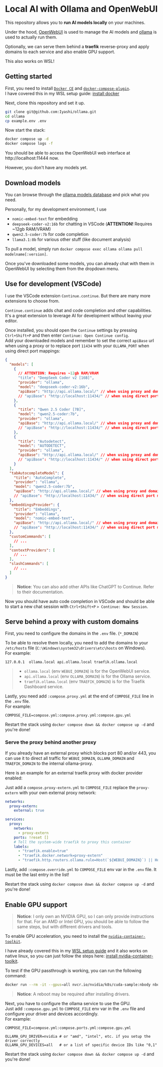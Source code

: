 # Local AI with Ollama and OpenWebUI
This repository allows you to **run AI models locally** on your machines.

Under the hood, [OpenWebUI](https://docs.openwebui.com/) is used to manage the AI models and [ollama](https://ollama.com/) is used to actually run them.

Optionally, we can serve them behind a **traefik** reverse-proxy and apply domains to each service and also enable GPU support.

This also works on WSL!

## Getting started
First, you need to install [`Docker CE`](https://docs.docker.com/engine/install) and [`docker-compose-plugin`](https://docs.docker.com/compose/install/linux/#install-using-the-repository).  
I have covered this in my WSL setup guide: [install docker](https://github.com/Iyashi/WSL#install-docker)

Next, clone this repository and set it up.
```bash
git clone git@github.com:Iyashi/ollama.git
cd ollama
cp example.env .env
```

Now start the stack:
```bash
docker compose up -d
docker compose logs -f
```

You should be able to access the OpenWebUI web interface at http://localhost:11444 now.

However, you don't have any models yet.

## Download models
You can browse through the [ollama models database](https://ollama.com/search) and pick what you need.

Personally, for my development environment, I use
- `nomic-embed-text` for embedding
- `deepseek-coder-v2:16b` for chatting in VSCode (**ATTENTION!** Requires ~12gb RAM/VRAM)
- `qwen2.5-coder:7b` for code completion
- `llama3.1:8b` for various other stuff (like document analysis)

To pull a model, simply run `docker compose exec ollama ollama pull modelname[:version]`.

Once you've downloaded some models, you can already chat with them in OpenWebUI by selecting them from the dropdown menu.

## Use for development (VSCode)
I use the VSCode extension `Continue.continue`. But there are many more extensions to choose from.

`Continue.continue` adds chat and code completion and other capabilities. It's a great extension to leverage AI for development without leaving your editor.

Once installed, you should open the `Continue` settings by pressing `Ctrl+Shift+P` and then enter `Continue: Open Continue config`.  
Add your downloaded models and remember to set the correct `apiBase` url when using a proxy or to replace port `11434` with your `OLLAMA_PORT` when using direct port mappings:
```json
{
  "models": [
    {
      // ATTENTION: Requires ~12gb RAM/VRAM
      "title": "DeepSeek Coder v2 [16B]",
      "provider": "ollama",
      "model": "deepseek-coder-v2:16b",
      "apiBase": "http://api.ollama.local/" // when using proxy and domain
      // "apiBase": "http://localhost:11434/" // when using direct port mappings
    },
    {
      "title": "Qwen 2.5 Coder [7B]",
      "model": "qwen2.5-coder:7b",
      "provider": "ollama",
      "apiBase": "http://api.ollama.local/" // when using proxy and domain
      // "apiBase": "http://localhost:11434/" // when using direct port mappings
    },
    {
      "title": "Autodetect",
      "model": "AUTODETECT",
      "provider": "ollama",
      "apiBase": "http://api.ollama.local/" // when using proxy and domain
      // "apiBase": "http://localhost:11434/" // when using direct port mappings
    }
  ],
  "tabAutocompleteModel": {
    "title": "AutoComplete",
    "provider": "ollama",
    "model": "qwen2.5-coder:7b",
    "apiBase": "http://api.ollama.local/" // when using proxy and domain
    // "apiBase": "http://localhost:11434/" // when using direct port mappings
  },
  "embeddingsProvider": {
    "title": "Embeddings",
    "provider": "ollama",
    "model": "nomic-embed-text",
    "apiBase": "http://api.ollama.local/" // when using proxy and domain
    // "apiBase": "http://localhost:11434/" // when using direct port mappings
  },
  "customCommands": [
    // ...
  ],
  "contextProviders": [
    // ...
  ],
  "slashCommands": [
    // ...
  ]
}
```

> **Notice**: You can also add other APIs like ChatGPT to Continue. Refer to their documentation.

Now you should have auto code completion in VSCode and should be able to start a new chat session with `Ctrl+Shift+P` `> Continue: New Session`.

## Serve behind a proxy with custom domains
First, you need to configure the domains in the `.env` file. (`*_DOMAIN`)

To be able to resolve them locally, you need to add the domains to your `/etc/hosts` file (`C:\Windows\system32\drivers\etc\hosts` on Windows).  
For example:
```hosts
127.0.0.1  ollama.local api.ollama.local traefik.ollama.local
```
> - `ollama.local` (env `WEBUI_DOMAIN`) is for the OpenWebUI service.
> - `api.ollama.local` (env `OLLAMA_DOMAIN`) is for the Ollama service.
> - `traefik.ollama.local` (env `TRAEFIK_DOMAIN`) is for the Traefik Dashboard service.

Lastly, you need add `:compose.proxy.yml` at the end of `COMPOSE_FILE` line in the `.env` file.  
For example:
```env
COMPOSE_FILE=compose.yml:compose.proxy.yml:compose.gpu.yml
```

Restart the stack using `docker compose down && docker compose up -d` and you're done!

### Serve the proxy behind another proxy
If you already have an external proxy which blocks port 80 and/or 443, you can use it to direct all traffic for `WEBUI_DOMAIN`, `OLLAMA_DOMAIN` and `TRAEFIK_DOMAIN` to the internal ollama-proxy.

Here is an example for an external traefik proxy with docker provider enabled:

Just add a `compose.proxy-extern.yml` to `COMPOSE_FILE` replace the `proxy-extern` with your own external proxy network:
```yml
networks:
  proxy-extern:
    external: true

services:
  proxy:
    networks:
      - proxy-extern
    ports: !reset []
    # Tell the system-wide traefik to proxy this container
    labels:
      - "traefik.enable=true"
      - "traefik.docker.network=proxy-extern"
      - "traefik.http.routers.ollama.rule=Host(`${WEBUI_DOMAIN}`) || Host(`${OLLAMA_DOMAIN}`) || Host(`${TRAEFIK_DOMAIN}`)"
```

Lastly, add `:compose.override.yml` to `COMPOSE_FILE` env var in the `.env` file. It must be the last entry in the list!

Restart the stack using `docker compose down && docker compose up -d` and you're done!

## Enable GPU support
> **Notice**: I only own an NVIDIA GPU, so I can only provide instructions for that. For an AMD or Intel GPU, you should be able to follow the same steps, but with different drivers and tools.

To enable GPU acceleration, you need to install the [`nvidia-container-toolkit`](https://docs.nvidia.com/datacenter/cloud-native/container-toolkit/latest/install-guide.html).  

I have already covered this in my [WSL setup guide](https://github.com/Iyashi/WSL) and it also works on native linux, so you can just follow the steps here: [install nvidia-container-toolkit](https://github.com/Iyashi/WSL#install-nvidia-container-toolkit-for-docker-gpu-integration).

To test if the GPU passthrough is working, you can run the following command:
```bash
docker run --rm -it --gpus=all nvcr.io/nvidia/k8s/cuda-sample:nbody nbody -gpu -benchmark
```
> **Notice**: A reboot may be required after installing drivers.

Next, you have to configure the ollama service to use the GPU.  
Just add `:compose.gpu.yml` to `COMPOSE_FILE` env var in the `.env` file and configure your driver and devices accordingly.  
For example:
```env
COMPOSE_FILE=compose.yml:compose.ports.yml:compose.gpu.yml

OLLAMA_GPU_DRIVER=nvidia # or "amd", "intel", etc. if you setup the driver correctly
OLLAMA_GPU_DEVICES=all   # or a list of specific device IDs like "0,1"
```

Restart the stack using `docker compose down && docker compose up -d` and you're done!
